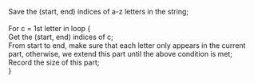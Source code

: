 
Save the (start, end) indices of a-z letters in the string; <br />
<br />
For c = 1st letter in loop { <br />
Get the (start, end) indices of c; <br />
From start to end, make sure that each letter only appears in the current part, otherwise, we extend this part until the above condition is met; <br />
Record the size of this part; <br />
}